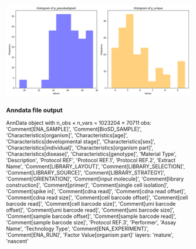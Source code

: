 ![Figure](figure_1.png)

### Anndata file output

AnnData object with n_obs × n_vars = 1023204 × 70711
    obs: 'Comment[ENA_SAMPLE]', 'Comment[BioSD_SAMPLE]', 'Characteristics[organism]', 'Characteristics[age]', 'Characteristics[developmental stage]', 'Characteristics[sex]', 'Characteristics[individual]', 'Characteristics[organism part]', 'Characteristics[disease]', 'Characteristics[genotype]', 'Material Type', 'Description', 'Protocol REF', 'Protocol REF.1', 'Protocol REF.2', 'Extract Name', 'Comment[LIBRARY_LAYOUT]', 'Comment[LIBRARY_SELECTION]', 'Comment[LIBRARY_SOURCE]', 'Comment[LIBRARY_STRATEGY]', 'Comment[ORIENTATION]', 'Comment[input molecule]', 'Comment[library construction]', 'Comment[primer]', 'Comment[single cell isolation]', 'Comment[spike in]', 'Comment[cdna read]', 'Comment[cdna read offset]', 'Comment[cdna read size]', 'Comment[cell barcode offset]', 'Comment[cell barcode read]', 'Comment[cell barcode size]', 'Comment[umi barcode offset]', 'Comment[umi barcode read]', 'Comment[umi barcode size]', 'Comment[sample barcode offset]', 'Comment[sample barcode read]', 'Comment[sample barcode size]', 'Protocol REF.3', 'Performer', 'Assay Name', 'Technology Type', 'Comment[ENA_EXPERIMENT]', 'Comment[ENA_RUN]', 'Factor Value[organism part]'
    layers: 'mature', 'nascent'